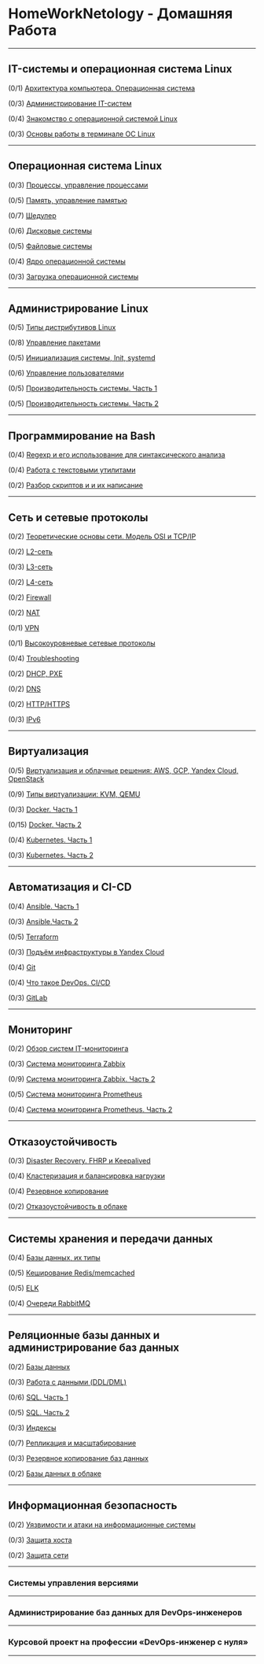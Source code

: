 # HomeWorkNetology - Домашняя Работа
-------

## IT-системы и операционная система Linux

  (0/1) [Архитектура компьютера. Операционная система](https://github.com/svpuzin/HomeWorkNetology/blob/main/IT-системы%20и%20операционная%20система%20Linux/Архитектура%20компьютера.%20Операционная%20система/homework.md)
  
  (0/3) [Администрирование IT-систем](https://github.com/svpuzin/HomeWorkNetology/blob/main/IT-системы%20и%20операционная%20система%20Linux/Администрирование%20IT-систем/homework.md)

  (0/4) [Знакомство с операционной системой Linux](https://github.com/svpuzin/HomeWorkNetology/blob/main/IT-системы%20и%20операционная%20система%20Linux/Знакомство%20с%20операционной%20системой%20Linux/homework.md)

  (0/3) [Основы работы в терминале ОС Linux](https://github.com/svpuzin/HomeWorkNetology/blob/main/IT-системы%20и%20операционная%20система%20Linux/Основы%20работы%20в%20терминале%20ОС%20Linux/homework.md)

-----

## Операционная система Linux

  (0/3) [Процессы, управление процессами](https://github.com/svpuzin/HomeWorkNetology/blob/main/Операционная%20система%20Linux/Процессы%2C%20управление%20процессами/homework.md)

  (0/5) [Память, управление памятью](https://github.com/svpuzin/HomeWorkNetology/blob/main/Операционная%20система%20Linux/Память%2C%20управление%20памятью/homework.md)

  (0/7) [Шедулер](https://github.com/svpuzin/HomeWorkNetology/blob/main/Операционная%20система%20Linux/Шедулер/homework.md)

  (0/6) [Дисковые системы](https://github.com/svpuzin/HomeWorkNetology/blob/main/Операционная%20система%20Linux/Дисковые%20системы/homework.md)

  (0/5) [Файловые системы](https://github.com/svpuzin/HomeWorkNetology/blob/main/Операционная%20система%20Linux/Файловые%20системы/homework.md)

  (0/4) [Ядро операционной системы](https://github.com/svpuzin/HomeWorkNetology/blob/main/Операционная%20система%20Linux/Ядро%20операционной%20системы/homework.md)

  (0/3) [Загрузка операционной системы](https://github.com/svpuzin/HomeWorkNetology/blob/main/Операционная%20система%20Linux/Загрузка%20операционной%20системы/homework.md)

  -----

## Администрирование Linux

  (0/5) [Типы дистрибутивов Linux](https://github.com/svpuzin/HomeWorkNetology/blob/main/Администрирование%20Linux/Типы%20дистрибутивов%20Linux/homework.md)

  (0/8) [Управление пакетами](https://github.com/svpuzin/HomeWorkNetology/blob/main/Администрирование%20Linux/Управление%20пакетами/homework.md)

  (0/5) [Инициализация системы, Init, systemd](https://github.com/svpuzin/HomeWorkNetology/blob/main/Администрирование%20Linux/Инициализация%20системы%2C%20Init%2C%20systemd/homework.md)

  (0/6) [Управление пользователями](https://github.com/svpuzin/HomeWorkNetology/blob/main/Администрирование%20Linux/Управление%20пользователями/homework.md)

  (0/5) [Производительность системы. Часть 1](https://github.com/svpuzin/HomeWorkNetology/blob/main/Администрирование%20Linux/Производительность%20системы.%20Часть%201/homework.md)

  (0/5) [Производительность системы. Часть 2](https://github.com/svpuzin/HomeWorkNetology/blob/main/Администрирование%20Linux/Производительность%20системы.%20Часть%202/homework.md)

  -----
  
## Программирование на Bash

  (0/4) [Regexp и его использование для синтаксического анализа](https://github.com/svpuzin/HomeWorkNetology/blob/main/Программирование%20на%20Bash/Regexp%20и%20его%20использование%20для%20синтаксического%20анализа/homework.md)

  (0/4) [Работа с текстовыми утилитами](https://github.com/svpuzin/HomeWorkNetology/blob/main/Программирование%20на%20Bash/Работа%20с%20текстовыми%20утилитами/homework.md)

  (0/2) [Разбор скриптов и и их написание](https://github.com/svpuzin/HomeWorkNetology/blob/main/Программирование%20на%20Bash/Разбор%20скриптов%20и%20и%20их%20написание/homework.md)

  -----

## Сеть и сетевые протоколы

  (0/2) [Теоретические основы сети. Модель OSI и TCP/IP](https://github.com/svpuzin/HomeWorkNetology/blob/main/Сеть%20и%20сетевые%20протоколы/Теоретические%20основы%20сети/homework.md)

  (0/2) [L2-сеть](https://github.com/svpuzin/HomeWorkNetology/blob/main/Сеть%20и%20сетевые%20протоколы/L2-сеть/homework.md)

  (0/3) [L3-сеть](https://github.com/svpuzin/HomeWorkNetology/blob/main/Сеть%20и%20сетевые%20протоколы/L3-сеть/homework.md)

  (0/2) [L4-сеть](https://github.com/svpuzin/HomeWorkNetology/blob/main/Сеть%20и%20сетевые%20протоколы/L4-сеть/homework.md)

  (0/2) [Firewall](https://github.com/svpuzin/HomeWorkNetology/blob/main/Сеть%20и%20сетевые%20протоколы/Firewall/homework.md)

  (0/2) [NAT](https://github.com/svpuzin/HomeWorkNetology/blob/main/Сеть%20и%20сетевые%20протоколы/NAT/homework.md)

  (0/1) [VPN](https://github.com/svpuzin/HomeWorkNetology/blob/main/Сеть%20и%20сетевые%20протоколы/VPN/homework.md)

  (0/1) [Высокоуровневые сетевые протоколы](https://github.com/svpuzin/HomeWorkNetology/blob/main/Сеть%20и%20сетевые%20протоколы/Высокоуровневые%20сетевые%20протоколы/homework.md)

  (0/4) [Troubleshooting](https://github.com/svpuzin/HomeWorkNetology/blob/main/Сеть%20и%20сетевые%20протоколы/Troubleshooting/homework.md)

  (0/2) [DHCP, PXE](https://github.com/svpuzin/HomeWorkNetology/blob/main/Сеть%20и%20сетевые%20протоколы/DHCP%2C%20PXE/homework.md)

  (0/2) [DNS](https://github.com/svpuzin/HomeWorkNetology/blob/main/Сеть%20и%20сетевые%20протоколы/DNS/homework.md)

  (0/2) [HTTP/HTTPS](https://github.com/svpuzin/HomeWorkNetology/blob/main/Сеть%20и%20сетевые%20протоколы/HTTP%20HTTPS/homework.md)

  (0/3) [IPv6](https://github.com/svpuzin/HomeWorkNetology/blob/main/Сеть%20и%20сетевые%20протоколы/IPv6/homework.md)

  -----

## Виртуализация

  (0/5) [Виртуализация и облачные решения: AWS, GCP, Yandex Cloud, OpenStack](https://github.com/svpuzin/HomeWorkNetology/blob/main/Виртуализация/Виртуализация%20и%20облачные%20решения.%20AWS%2C%20GCP%2C%20Яндекс.Облако%2C%20Openstack/homemade.md)

  (0/9) [Типы виртуализации: KVM, QEMU](https://github.com/svpuzin/HomeWorkNetology/blob/main/Виртуализация/Типы%20виртуализаций%20KVM,%20QEMU/homemade.md)

  (0/3) [Docker. Часть 1](https://github.com/svpuzin/HomeWorkNetology/blob/main/Виртуализация/Docker/homework.md)

  (0/15) [Docker. Часть 2](https://github.com/svpuzin/HomeWorkNetology/blob/main/Виртуализация/Docker.%20Часть%202/homework.md)

  (0/4) [Kubernetes. Часть 1](https://github.com/svpuzin/HomeWorkNetology/blob/main/Виртуализация/Kubernetes/homework.md)

  (0/3) [Kubernetes. Часть 2](https://github.com/svpuzin/HomeWorkNetology/blob/main/Виртуализация/Kubernetes.%20Часть%202/homework.md)

  -----

## Автоматизация и CI-СD

  (0/4) [Ansible. Часть 1](https://github.com/svpuzin/HomeWorkNetology/blob/main/Автоматизация%20и%20CI-СD/Ansible.%20Часть%201/homework.md)

  (0/3) [Ansible.Часть 2](https://github.com/svpuzin/HomeWorkNetology/blob/main/Автоматизация%20и%20CI-СD/Ansible.Часть%202/homework.md)

  (0/5) [Terraform](https://github.com/svpuzin/HomeWorkNetology/blob/main/Автоматизация%20и%20CI-СD/Terraform/homework.md)

  (0/3) [Подъём инфраструктуры в Yandex Cloud](https://github.com/svpuzin/HomeWorkNetology/blob/main/Автоматизация%20и%20CI-СD/Подъём%20инфраструктуры%20в%20Yandex%20Cloud/homework.md)

  (0/4) [Git](https://github.com/svpuzin/HomeWorkNetology/blob/main/Автоматизация%20и%20CI-СD/Git/homework.md)

  (0/4) [Что такое DevOps. СI/СD](https://github.com/svpuzin/HomeWorkNetology/blob/main/Автоматизация%20и%20CI-СD/Что%20такое%20DevOps.%20СI-СD/homework.md)

  (0/3) [GitLab](https://github.com/svpuzin/HomeWorkNetology/blob/main/Автоматизация%20и%20CI-СD/GitLab/homework.md)

  -----

## Мониторинг

  (0/2) [Обзор систем IT-мониторинга](https://github.com/svpuzin/HomeWorkNetology/blob/main/Мониторинг/Обзор%20систем%20IT-мониторинга/homework.md)

  (0/3) [Система мониторинга Zabbix](https://github.com/svpuzin/HomeWorkNetology/blob/main/Мониторинг/Система%20мониторинга%20Zabbix/homework.md)

  (0/9) [Система мониторинга Zabbix. Часть 2](https://github.com/svpuzin/HomeWorkNetology/blob/main/Мониторинг/Система%20мониторинга%20Zabbix.%20Часть%202/homework.md)

  (0/5) [Система мониторинга Prometheus](https://github.com/svpuzin/HomeWorkNetology/blob/main/Мониторинг/Система%20мониторинга%20Prometheus/homework.md)

  (0/4) [Система мониторинга Prometheus. Часть 2](https://github.com/svpuzin/HomeWorkNetology/blob/main/Мониторинг/Система%20мониторинга%20Prometheus.%20Часть%202/homework.md)

  -----

## Отказоустойчивость

  (0/3) [Disaster Recovery. FHRP и Keepalived](https://github.com/svpuzin/HomeWorkNetology/blob/main/Отказоустойчивость/Disaster%20Recovery.%20FHRP%20и%20Keepalived/homework.md)

  (0/4) [Кластеризация и балансировка нагрузки](https://github.com/svpuzin/HomeWorkNetology/blob/main/Отказоустойчивость/Кластеризация%20и%20балансировка%20нагрузки/homework.md)

  (0/4) [Резервное копирование](https://github.com/svpuzin/HomeWorkNetology/blob/main/Отказоустойчивость/Резервное%20копирование/homework.md)

  (0/2) [Отказоустойчивость в облаке](https://github.com/svpuzin/HomeWorkNetology/blob/main/Отказоустойчивость/Отказоустойчивость%20в%20облаке/homework.md)

  -----

## Системы хранения и передачи данных

  (0/4) [Базы данных, их типы](https://github.com/svpuzin/HomeWorkNetology/blob/main/Системы%20хранения%20и%20передачи%20данных/Базы%20данных%2C%20их%20типы/homework.md)

  (0/5) [Кеширование Redis/memcached](https://github.com/svpuzin/HomeWorkNetology/blob/main/Системы%20хранения%20и%20передачи%20данных/Кеширование%20Redis-memcached/homework.md)

  (0/5) [ELK](https://github.com/svpuzin/HomeWorkNetology/blob/main/Системы%20хранения%20и%20передачи%20данных/ELK/homework.md)

  (0/4) [Очереди RabbitMQ](https://github.com/svpuzin/HomeWorkNetology/blob/main/Системы%20хранения%20и%20передачи%20данных/Очереди%20RabbitMQ/homework.md)

  -----

## Реляционные базы данных и администрирование баз данных

  (0/2) [Базы данных](https://github.com/svpuzin/HomeWorkNetology/blob/main/Реляционные%20базы%20данных%20и%20администрирование%20баз%20данных/Базы%20данных/homework.md)

  (0/3) [Работа с данными (DDL/DML)](https://github.com/svpuzin/HomeWorkNetology/blob/main/Реляционные%20базы%20данных%20и%20администрирование%20баз%20данных/Работа%20с%20данными%20(DDL-DML)/homework.md)

  (0/6) [SQL. Часть 1](https://github.com/svpuzin/HomeWorkNetology/blob/main/Реляционные%20базы%20данных%20и%20администрирование%20баз%20данных/SQL.%20Часть%201/homework.md)

  (0/5) [SQL. Часть 2](https://github.com/svpuzin/HomeWorkNetology/blob/main/Реляционные%20базы%20данных%20и%20администрирование%20баз%20данных/SQL.%20Часть%202/homework.md)

  (0/3) [Индексы](https://github.com/svpuzin/HomeWorkNetology/blob/main/Реляционные%20базы%20данных%20и%20администрирование%20баз%20данных/Индексы/homework.md)

  (0/7) [Репликация и масштабирование](https://github.com/svpuzin/HomeWorkNetology/blob/main/Реляционные%20базы%20данных%20и%20администрирование%20баз%20данных/Репликация%20и%20масштабирование/homework.md)

  (0/3) [Резервное копирование баз данных](https://github.com/svpuzin/HomeWorkNetology/blob/main/Реляционные%20базы%20данных%20и%20администрирование%20баз%20данных/Резервное%20копирование%20баз%20данных/homework.md)

  (0/2) [Базы данных в облаке](https://github.com/svpuzin/HomeWorkNetology/blob/main/Реляционные%20базы%20данных%20и%20администрирование%20баз%20данных/Базы%20данных%20в%20облаке/homework.md)

  -----

## Информационная безопасность

  (0/2) [Уязвимости и атаки на информационные системы](https://github.com/svpuzin/HomeWorkNetology/blob/main/Информационная%20безопасность/Уязвимости%20и%20атаки%20на%20информационные%20системы/homework.md)

  (0/3) [Защита хоста](https://github.com/svpuzin/HomeWorkNetology/blob/main/Информационная%20безопасность/Защита%20хоста/homework.md)

  (0/2) [Защита сети](https://github.com/svpuzin/HomeWorkNetology/blob/main/Информационная%20безопасность/Защита%20сети/homework.md)

  -----

### Системы управления версиями

  -----

### Администрирование баз данных для DevOps-инженеров

  -----

### Курсовой проект на профессии «DevOps-инженер с нуля»

  -----




